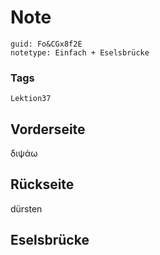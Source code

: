 # Note
```
guid: Fo&CGx8f2E
notetype: Einfach + Eselsbrücke
```

### Tags
```
Lektion37
```

## Vorderseite
διψάω

## Rückseite
dürsten

## Eselsbrücke

